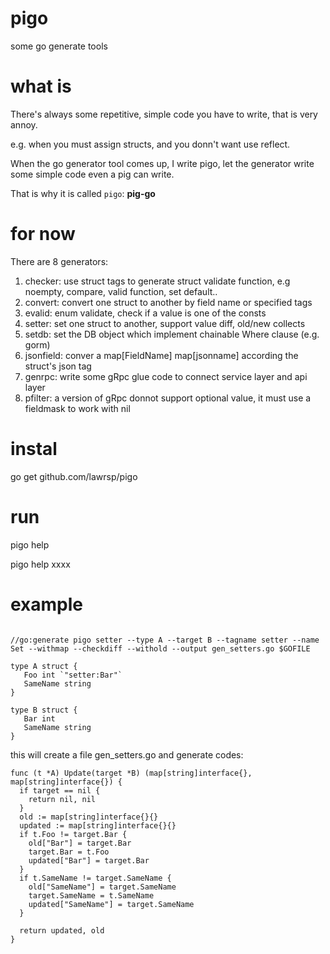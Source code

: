 # pigo
some go generate tools

# what is

There's always some repetitive, simple code you have to write, that is very annoy.

e.g. when you must assign structs, and you donn't want use reflect.

When the go generator tool comes up, I write pigo, let the generator write some simple code even a pig can write.

That is why it is called `pigo`: **pig-go**

# for now
There are 8 generators:

1. checker: use struct tags to generate struct validate function, e.g noempty, compare, valid function, set default..
2. convert: convert one struct to another by field name or specified tags
3. evalid: enum validate, check if a value is one of the consts
4. setter: set one struct to another, support value diff, old/new collects
5. setdb: set the DB object which implement chainable Where clause (e.g. gorm)
6. jsonfield: conver a map[FieldName] map[jsonname] according the struct's json tag
7. genrpc: write some gRpc glue code to connect service layer and api layer
8. pfilter: a version of gRpc donnot support optional value, it must use a fieldmask to work with nil 

# instal

go get github.com/lawrsp/pigo

# run

pigo help 

pigo help xxxx

# example 

```golang

//go:generate pigo setter --type A --target B --tagname setter --name Set --withmap --checkdiff --withold --output gen_setters.go $GOFILE

type A struct {
   Foo int `"setter:Bar"`
   SameName string
}

type B struct {
   Bar int 
   SameName string
}

```

this will create a file gen_setters.go and generate codes:

```golang
func (t *A) Update(target *B) (map[string]interface{}, map[string]interface{}) {
  if target == nil {
    return nil, nil
  }
  old := map[string]interface{}{}
  updated := map[string]interface{}{}
  if t.Foo != target.Bar {
    old["Bar"] = target.Bar
    target.Bar = t.Foo
    updated["Bar"] = target.Bar
  }
  if t.SameName != target.SameName {
    old["SameName"] = target.SameName
    target.SameName = t.SameName
    updated["SameName"] = target.SameName
  }

  return updated, old
}
	
```
